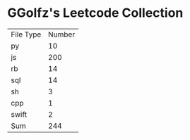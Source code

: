 # GGolfz's Leetcode Collection

<table><tr><td>File Type</td><td>Number</td></tr><tr><td>py</td><td>10</td></tr><tr><td>js</td><td>200</td></tr><tr><td>rb</td><td>14</td></tr><tr><td>sql</td><td>14</td></tr><tr><td>sh</td><td>3</td></tr><tr><td>cpp</td><td>1</td></tr><tr><td>swift</td><td>2</td></tr><tr><td>Sum</td><td>244</td></tr></table>